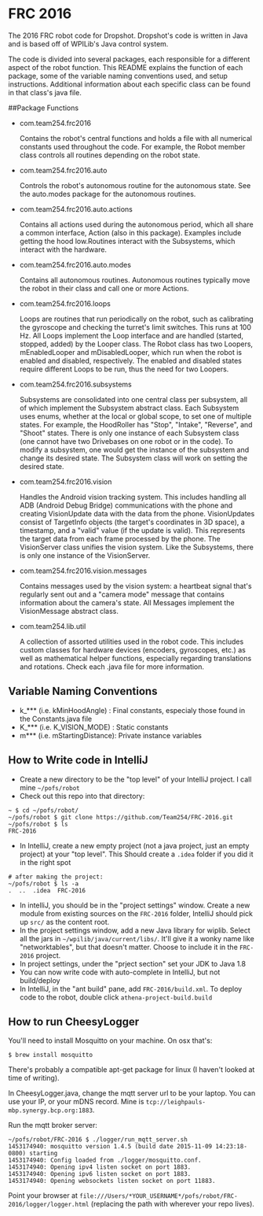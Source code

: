# FRC 2016

The 2016 FRC robot code for Dropshot. Dropshot's code is written in Java and is based off of WPILib's Java control system.

The code is divided into several packages, each responsible for a different aspect of the robot function. This README explains the function of each package, some of the variable naming conventions used, and setup instructions. Additional information about each specific class can be found in that class's java file.

##Package Functions
- com.team254.frc2016

	Contains the robot's central functions and holds a file with all numerical constants used throughout the code. For example, the Robot member class controls all routines depending on the robot state.

- com.team254.frc2016.auto

	Controls the robot's autonomous routine for the autonomous state. See the auto.modes package for the autonomous routines.
	
- com.team254.frc2016.auto.actions

	Contains all actions used during the autonomous period, which all share a common interface, Action (also in this package). Examples include getting the hood low.Routines interact with the Subsystems, which interact with the hardware.
	
- com.team254.frc2016.auto.modes
	
	Contains all autonomous routines. Autonomous routines typically move the robot in their class and call one or more Actions.
	
- com.team254.frc2016.loops

	Loops are routines that run periodically on the robot, such as calibrating the gyroscope and checking the turret's limit switches. This runs at 100 Hz. All Loops implement the Loop interface and are handled (started, stopped, added) by the Looper class.
	The Robot class has two Loopers, mEnabledLooper and mDisabledLooper, which run when the robot is enabled and disabled, respectively. The enabled and disabled states require different Loops to be run, thus the need for two Loopers.
	
- com.team254.frc2016.subsystems
	
	Subsystems are consolidated into one central class per subsystem, all of which implement the Subsystem abstract class. Each Subsystem uses enums, whether at the local or global scope, to set one of multiple states. For example, the HoodRoller has "Stop", "Intake", "Reverse", and "Shoot" states.
	There is only one instance of each Subsystem class (one cannot have two Drivebases on one robot or in the code). To modify a subsystem, one would get the instance of the subsystem and change its desired state. The Subsystem class will work on setting the desired state.
	
- com.team254.frc2016.vision

	Handles the Android vision tracking system. This includes handling all ADB (Android Debug Bridge) communications with the phone and creating VisionUpdate data with the data from the phone.
	VisionUpdates consist of TargetInfo objects (the target's coordinates in 3D space), a timestamp, and a "valid" value (if the update is valid). This represents the target data from each frame processed by the phone.
	The VisionServer class unifies the vision system. Like the Subsystems, there is only one instance of the VisionServer.

- com.team254.frc2016.vision.messages

	Contains messages used by the vision system: a heartbeat signal that's regularly sent out and a "camera mode" message that contains information about the camera's state.
	All Messages implement the VisionMessage abstract class.
	
- com.team254.lib.util

	A collection of assorted utilities used in the robot code. This includes custom classes for hardware devices (encoders, gyroscopes, etc.) as well as mathematical helper functions, especially regarding translations and rotations. Check each .java file for more information.

## Variable Naming Conventions

- k_*** (i.e. kMinHoodAngle)    : Final constants, especialy those found in the Constants.java file
- K_*** (i.e. K_VISION_MODE)    : Static constants
- m***  (i.e. mStartingDistance): Private instance variables

## How to Write code in IntelliJ
- Create a new directory to be the "top level" of your IntelliJ project. I call mine `~/pofs/robot`
- Check out this repo into that directory:
```
~ $ cd ~/pofs/robot/
~/pofs/robot $ git clone https://github.com/Team254/FRC-2016.git
~/pofs/robot $ ls
FRC-2016
```
- In IntelliJ, create a new empty project (not a java project, just an empty project) at your "top level". This Should create a `.idea` folder if you did it in the right spot
```
# after making the project:
~/pofs/robot $ ls -a
.  ..  .idea  FRC-2016
```
- In intelliJ, you should be in the "project settings" window. Create a new module from existing sources on the `FRC-2016` folder, IntelliJ should pick up `src/` as the content root.
- In the project settings window, add a new Java library for wiplib. Select all the jars in `~/wpilib/java/current/libs/`. It'll give it a wonky name like "networktables", but that doesn't matter. Choose to include it in the `FRC-2016` project.
- In project settings, under the "prject section" set your JDK to Java 1.8
- You can now write code with auto-complete in IntelliJ, but not build/deploy
- In IntelliJ, in the "ant build" pane, add `FRC-2016/build.xml`. To deploy code to the robot, double click `athena-project-build.build`

## How to run CheesyLogger

You'll need to install Mosquitto on your machine. On osx that's:

```
$ brew install mosquitto
```

There's probably a compatible apt-get package for linux (I haven't looked at time of writing).

In CheesyLogger.java, change the mqtt server url to be your laptop. You can use your IP, or your mDNS record. Mine is `tcp://leighpauls-mbp.synergy.bcp.org:1883`.

Run the mqtt broker server:
```
~/pofs/robot/FRC-2016 $ ./logger/run_mqtt_server.sh
1453174940: mosquitto version 1.4.5 (build date 2015-11-09 14:23:18-0800) starting
1453174940: Config loaded from ./logger/mosquitto.conf.
1453174940: Opening ipv4 listen socket on port 1883.
1453174940: Opening ipv6 listen socket on port 1883.
1453174940: Opening websockets listen socket on port 11883.
```

Point your browser at `file:///Users/*YOUR_USERNAME*/pofs/robot/FRC-2016/logger/logger.html` (replacing the path with wherever your repo lives).
